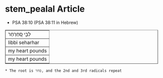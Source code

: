 # stem_pealal Article
* PSA 38:10 (PSA 38:11 in Hebrew)
<table border="1" class="docutils">
<colgroup>
<col width="100%" />
</colgroup>
<tbody valign="top">
<tr class="row-odd"><td>לִבִּ֣י סְ֭חַרְחַר</td>
</tr>
<tr class="row-even"><td>libbi seharhar</td>
</tr>
<tr class="row-odd"><td>my heart pounds</td>
</tr>
<tr class="row-even"><td>my heart pounds</td>
</tr>
</tbody>
</table>

    * The root is סחר, and the 2nd and 3rd radicals repeat